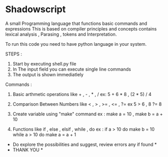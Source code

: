 # Shadowscript
 A small Programming language that functions basic commands and expressions
 This is based on compiler principles and concepts contains lexical analysis , Parasing , tokens and Interpretation.

To run this code you need to have python language in your system.

STEPS : 
1. Start by executing shell.py file
2. In The input field you can execute single line commands
3. The output is shown immediatlely

Commands : 
1. Basic arthmetic operations like + , - , * , /
ex: 5 + 6 * 8  , (2 * 5) / 4

2. Comparison Between Numbers like < , > , >= , <= , ?=
ex 5 > 6 , 8 ?= 8

3. Create variable using "make" command
ex : make a =  10 , make b = a + 10

4. Functions like if , else , elsif , while , do
ex : if a > 10 do make b = 10
     while a > 10 do make a = a + 1

* Do explore the possibilities and suggest, review errors any if found *
* THANK YOU *
